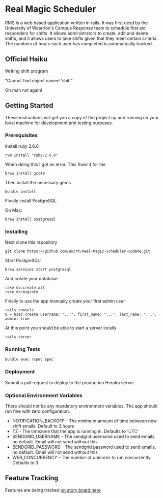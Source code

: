 # Real Magic Scheduler

RMS is a web based application written in rails. It was first uesd by the University of Waterloo's Campus Response team to schedule first aid responders for shifts. It allows administrators to create, edit and delete shifts, and it allows users to take shifts given that they meet certain criteria. The numbers of hours each user has completed is automatically tracked.

## Official Haiku

Writing shift program

"Cannot find object named 'shit'"

Oh man not again!

## Getting Started

These instructions will get you a copy of the project up and running on your local machine for development and testing purposes.

### Prerequisites

Install ruby 2.6.0

```
rvm install "ruby-2.6.0" 
```

When doing this I got an error. This fixed it for me

```
brew install gcc49  
```

Then install the necessary gems

```
bundle install
```

Finally install PostgreSQL. 

On Mac:

```
brew install postgresql
```

### Installing

Next clone this repository

```
git clone https://github.com/uwcrt/Real-Magic-Scheduler-update.git
```

Start PostgreSQL:

```
brew services start postgresql
```

And create your database

```
rake db:create:all  
rake db:migrate
```

Finally to use the app manually create your first admin user

```
rails console
u = User.create username: "...", first_name: "...", last_name: "...", admin: true
```

At this point you should be able to start a server locally

```
rails server
```

### Running Tests

```
bundle exec rspec spec
```

### Deployment

Submit a pull request to deploy to the production Heroku server.

### Optional Environment Variables

There should not be any mandatory environment variables. The app should run fine with zero configuration.

* NOTIFICATION_BACKOFF - The minimum amount of time between new shift emails. Default to 3.hours
* TZ - The timezone that the app is running in. Defaults to 'UTC'
* SENDGRID_USERNAME - The sendgrid username used to send emails, no default. Email will not send without this
* SENDGRID_PASSWORD - The sendgrid password used to send emails, no default. Email will not send without this
* WEB_CONCURRENCY - The number of unicorns to run concurrently. Defaults to 3

## Feature Tracking

Features are being tracked [on story board here](https://trello.com/invite/b/B201Kp7Q/2d808de4e536581563281a334d68f9fc/rms)
